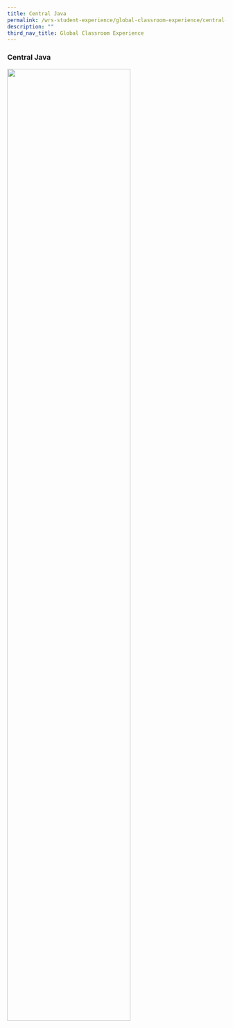 ```yaml
---
title: Central Java
permalink: /wrs-student-experience/global-classroom-experience/central-java/
description: ""
third_nav_title: Global Classroom Experience
---
```

### **Central Java**

<img src="/images/central%20java.jpg" style="width:75%">
